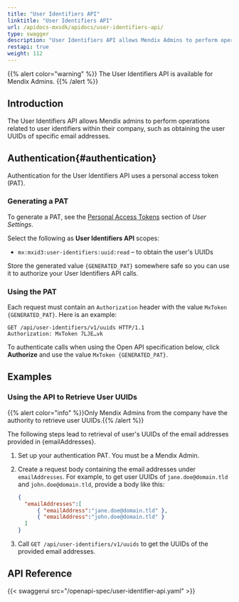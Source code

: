 ```yaml
---
title: "User Identifiers API"
linktitle: "User Identifiers API"
url: /apidocs-mxsdk/apidocs/user-identifiers-api/
type: swagger
description: "User Identifiers API allows Mendix Admins to perform operations related to user identifiers belonging to their company."
restapi: true
weight: 112
---
```


{{% alert color="warning" %}}
The User Identifiers API is available for Mendix Admins.
{{% /alert %}}

## Introduction

The User Identifiers API allows Mendix admins to perform operations related to user identifiers within their company, such as obtaining the user UUIDs of specific email addresses.

## Authentication{#authentication}

Authentication for the User Identifiers API uses a personal access token (PAT).

### Generating a PAT

To generate a PAT, see the [Personal Access Tokens](/community-tools/mendix-profile/user-settings/#pat) section of *User Settings*.

Select the following as **User Identifiers API** scopes:

* `mx:mxid3:user-identifiers:uuid:read` – to obtain the user's UUIDs

Store the generated value `{GENERATED_PAT}` somewhere safe so you can use it to authorize your User Identifiers API calls.

### Using the PAT

Each request must contain an `Authorization` header with the value `MxToken {GENERATED_PAT}`. Here is an example:

```http {linenos=false}
GET /api/user-identifiers/v1/uuids HTTP/1.1
Authorization: MxToken 7LJE…vk
```

To authenticate calls when using the Open API specification below, click **Authorize** and use the value `MxToken {GENERATED_PAT}`.

## Examples

### Using the API to Retrieve User UUIDs

{{% alert color="info" %}}Only Mendix Admins from the company have the authority to retrieve user UUIDs.{{% /alert %}}

The following steps lead to retrieval of user's UUIDs of the email addresses provided in {emailAddresses}.

1. Set up your authentication PAT. You must be a Mendix Admin.
1. Create a request body containing the email addresses under `emailAddresses`. For example, to get user UUIDs of `jane.doe@domain.tld` and `john.doe@domain.tld`, provide a body like this:

    ```json {linenos=false}
    {
      "emailAddresses":[
          { "emailAddress":"jane.doe@domain.tld" },
          { "emailAddress":"john.doe@domain.tld" }
      ]
    }
    ```

1. Call `GET /api/user-identifiers/v1/uuids` to get the UUIDs of the provided email addresses.

## API Reference

{{< swaggerui src="/openapi-spec/user-identifier-api.yaml"  >}}
